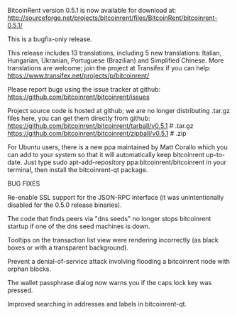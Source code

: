 BitcoinRent version 0.5.1 is now available for download at:
http://sourceforge.net/projects/bitcoinrent/files/BitcoinRent/bitcoinrent-0.5.1/

This is a bugfix-only release.

This release includes 13 translations, including 5 new translations:
Italian, Hungarian, Ukranian, Portuguese (Brazilian) and Simplified Chinese.
More translations are welcome; join the project at Transifex if you can help:
https://www.transifex.net/projects/p/bitcoinrent/

Please report bugs using the issue tracker at github:
https://github.com/bitcoinrent/bitcoinrent/issues

Project source code is hosted at github; we are no longer
distributing .tar.gz files here, you can get them
directly from github:
https://github.com/bitcoinrent/bitcoinrent/tarball/v0.5.1  # .tar.gz
https://github.com/bitcoinrent/bitcoinrent/zipball/v0.5.1  # .zip

For Ubuntu users, there is a new ppa maintained by Matt Corallo which
you can add to your system so that it will automatically keep
bitcoinrent up-to-date.  Just type
sudo apt-add-repository ppa:bitcoinrent/bitcoinrent
in your terminal, then install the bitcoinrent-qt package.


BUG FIXES

Re-enable SSL support for the JSON-RPC interface (it was unintentionally
disabled for the 0.5.0 release binaries).

The code that finds peers via "dns seeds" no longer stops bitcoinrent startup
if one of the dns seed machines is down.

Tooltips on the transaction list view were rendering incorrectly (as black boxes
or with a transparent background).

Prevent a denial-of-service attack involving flooding a bitcoinrent node with
orphan blocks.

The wallet passphrase dialog now warns you if the caps lock key was pressed.

Improved searching in addresses and labels in bitcoinrent-qt.
